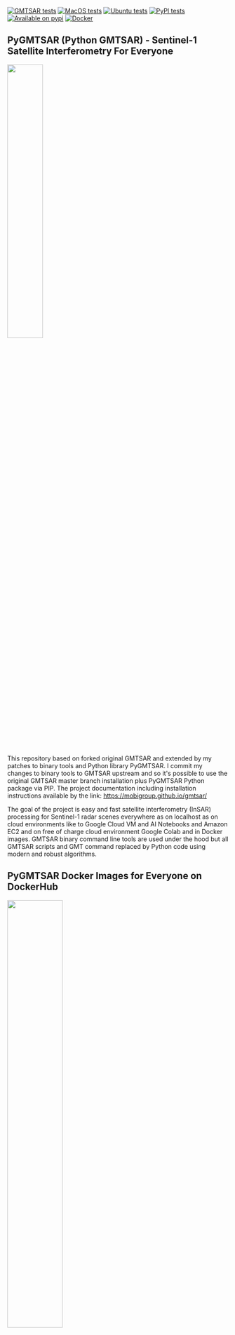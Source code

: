[![GMTSAR tests](https://github.com/mobigroup/gmtsar/actions/workflows/gmtsar.yml/badge.svg)](https://github.com/mobigroup/gmtsar/actions/workflows/gmtsar.yml)
[![MacOS tests](https://github.com/mobigroup/gmtsar/actions/workflows/macos.yml/badge.svg)](https://github.com/mobigroup/gmtsar/actions/workflows/macos.yml)
[![Ubuntu tests](https://github.com/mobigroup/gmtsar/actions/workflows/ubuntu.yml/badge.svg)](https://github.com/mobigroup/gmtsar/actions/workflows/ubuntu.yml)
[![PyPI tests](https://github.com/mobigroup/gmtsar/actions/workflows/pypi.yml/badge.svg)](https://github.com/mobigroup/gmtsar/actions/workflows/pypi.yml)
[![Available on pypi](https://img.shields.io/pypi/v/pygmtsar.svg)](https://pypi.python.org/pypi/pygmtsar/)
[![Docker](https://badgen.net/badge/icon/docker?icon=docker&label)](https://hub.docker.com/r/mobigroup/pygmtsar)

## PyGMTSAR (Python GMTSAR) - Sentinel-1 Satellite Interferometry For Everyone

<img src="https://user-images.githubusercontent.com/7342379/194891967-be2b56b5-c30c-4040-8ef8-39b448ce2390.jpg" width="40%" />

This repository based on forked original GMTSAR and extended by my patches to binary tools and Python library PyGMTSAR. I commit my changes to binary tools to GMTSAR upstream and so it's possible to use the original GMTSAR master branch installation plus PyGMTSAR Python package via PIP. The project documentation including installation instructions available by the link: https://mobigroup.github.io/gmtsar/

The goal of the project is easy and fast satellite interferometry (InSAR) processing for Sentinel-1 radar scenes everywhere as on localhost as on cloud environments like to Google Cloud VM and AI Notebooks and Amazon EC2 and on free of charge cloud environment Google Colab and in Docker images. GMTSAR binary command line tools are used under the hood but all GMTSAR scripts and GMT command replaced by Python code using modern and robust algorithms.

## PyGMTSAR Docker Images for Everyone on DockerHub

<img src="https://user-images.githubusercontent.com/7342379/203853391-b0dd50e5-3b07-4655-b5f4-c08109f23ffd.png" width="50%">

See Docker basic image for merged subswaths and cropped scenes and SBAS time series processing on [DockerHub PyGMTSAR for Everyone](https://hub.docker.com/r/mobigroup/pygmtsar) This image is the right choice to start and perform lots of common interferometry tasks. 

## PyGMTSAR Docker Images for Experts on DockerHub

<img src="https://user-images.githubusercontent.com/7342379/205281391-682816e5-8f1e-44bd-b7b6-478df7453bb1.png" width="50%">

See Docker images for multiple stitched scenes and long SBAS time series processing on [DockerHub PyGMTSAR for Experts](https://hub.docker.com/r/mobigroup/pygmtsar-large)

## PyGMTSAR Live Examples on Google Colab

The notebooks are interactive examples available directly in your web browser. All the steps automated including the software installation on Google Colab cloud host and downloading of Sentinel-1 orbit files, SRTM DEM (and its conversion to ellispoidal heights using EGM96 model), a landmask (to mask low-coherence water surfaces), Sentinel-1 SLC scenes from Alaska Satellite Facility (ASF) datastore and, of course, the complete interferometry processing and the results mapping.

### Notebooks to Compare Results to GMTSAR, SNAP and GAMMA Software

[![Open In Colab](https://colab.research.google.com/assets/colab-badge.svg)](https://colab.research.google.com/drive/12LJqlZNBUmvLlRl98rRFCbKveVPg9Ami?usp=sharing) **ASF Downloading 2017 Iran–Iraq Earthquake vs GMTSAR GAMMA SNAP Co-Seismic Interferogram** The notebook **downloads Sentinel-1 Scenes from Alaska Satellite Facility (ASF)** and **compares the results to GMTSAR, SNAP and GAMMA Software**. Note: replace the scene names to produce an **interferogram** and **LOS displacement** for your area of interest.

<img src="https://user-images.githubusercontent.com/7342379/177748605-788889e5-9afd-44d8-bc3c-dc6efe920ea0.png" width="50%">

[![Open In Colab](https://colab.research.google.com/assets/colab-badge.svg)](https://colab.research.google.com/drive/1PyYcxvuyzhh-g4NQEbKjcfTDQhREZInn?usp=sharing) **Live Example S1A_2016_Kumamoto Earthquake_Co-Seismic Interferogram vs ESA Sentinel 1 Toolbox on Alaska Satellite Facility**. This is a single subswath processing with **landmask** applied to **interferogram**, **unwapped phase**, and **LOS, east-west, vertical displacement** results.

<img src="https://user-images.githubusercontent.com/7342379/183805898-d7c1ad76-822e-428e-9259-f19cc9e7540e.jpg" width="50%">

<img src="https://user-images.githubusercontent.com/7342379/183816622-1dacce7e-6a2f-46b9-8e67-d701f55bdd30.png" width="50%">

<img src="https://user-images.githubusercontent.com/7342379/183649417-7fcb7f3f-8c8d-45e8-a2c9-9293498ebada.png" width="50%">

[![Open In Colab](https://colab.research.google.com/assets/colab-badge.svg)](https://colab.research.google.com/drive/1ZTPV4HY-UoLvDYVx0UGh_Z3B12scSh9E?usp=sharing) **Live Example S1AB 2021 Crete Earthquake Co-Seismic Interferogram vs Centre of EO Research & Satellite Remote Sensing, Greece Report** This is a single **cropped subswath** processing with **landmask** applied to **interferogram**, **unwapped phase**, and **LOS, east-west, vertical displacement** results.

<img src="https://user-images.githubusercontent.com/7342379/177004287-cdd4351c-0834-42ae-8e46-9da5e8b124bf.jpg" width="50%">

<img src="https://user-images.githubusercontent.com/7342379/183645260-f8529ff3-b014-499e-ba2f-ebea4937b2c2.png" width="50%">

[![Open In Colab](https://colab.research.google.com/assets/colab-badge.svg)](https://colab.research.google.com/drive/1sljxm2jAMGXynq4EYam6Siz8OLcPLN0h?usp=sharing) **GMTSAR example dataset S1A_Stack_CPGF_T173** This example illustrates **SBAS** and **PSI** analyses and **detrending** approach to remove **atmospheric noise** to produce much better results.

<img src="https://user-images.githubusercontent.com/7342379/135814732-aa0eb142-ae54-4a57-b271-c33b5174a28e.png" width="50%">

<img src="https://user-images.githubusercontent.com/7342379/189961167-bf3901e5-417c-41ce-a5ca-d1c74c239a04.png" width="50%">

### More Complex Notebooks Still Available on Google Colab

The notebooks processing more than a single subswath or scene. It's possible on Google Colab limited resources using prepared datasets produced by PyGMTSAR "backup" command described in the notebooks.

[![Open In Colab](https://colab.research.google.com/assets/colab-badge.svg)](https://colab.research.google.com/drive/1ZBVwlkiXMhSDS96oojpWrzTyRFIxv8Rp?usp=sharing) **ASF Downloading 2020 Ardabil, Iran Earthquake Co-Seismic Interferogram and LOS Displacement** The notebook **downloads Sentinel-1 Scenes from Alaska Satellite Facility (ASF)** to **crop the area** and **merge subswaths** and **detrend** results. Note: replace the scene names to produce an interferogram for your area of interest.

<img src="https://user-images.githubusercontent.com/7342379/194813466-fc4734a3-770d-4d6e-8012-91a4e5d781ba.png" width="50%">

<img src="https://user-images.githubusercontent.com/7342379/190451656-386d6cb8-f536-447c-8274-71d4f0435408.png" width="50%">

### Long Timeseries Analysis is not available on Google Colab 

See a separate GitHub repository for Yamchi Dam area dynamic model [YamchiDam](https://github.com/mobigroup/YamchiDam) Software tools [PyGMTSAR](https://github.com/mobigroup/gmtsar) [N-Cube ParaView plugin for 3D/4D GIS Data Visualization](https://github.com/mobigroup/ParaView-plugins) combined together for the 4D analysis and visualization:

<img src="https://user-images.githubusercontent.com/7342379/144747743-a24d72ec-8875-4272-91f9-ec1f937bb798.gif" width="50%">

## Learn more

- Documentation: https://github.com/mobigroup/gmtsar

- Issue tracker: https://github.com/mobigroup/gmtsar/issues

- Source code: https://github.com/mobigroup/gmtsar

- Docker Images: https://hub.docker.com/repository/docker/mobigroup/pygmtsar

- PyPI Python library: https://pypi.org/project/pygmtsar/

## About me

I have STEM master’s degree in radio physics and in 2004 I have got the first prize of the All-Russian Physics competition for significant results in forward and inverse modeling for non-linear optics and holography, also applicable for modeling of Gravity, Magnetic, and Thermal fields and satellite interferometry processing. And I’m data scientist and software developer with 20 year’s experience in science and industrial development. I had been working on government contracts and universities projects and on projects for LG Corp, Google Inc, etc. By the way, I left Russia many years ago and I work remotely for about 20 years.

[Geological models on YouTube channel](https://www.youtube.com/channel/UCSEeXKAn9f_bDiTjT6l87Lg)

[Augmented Reality (AR) Geological Models](https://mobigroup.github.io/ParaView-Blender-AR/)

[GitHub repositories](https://github.com/mobigroup)

[DockerHub repositories](https://hub.docker.com/u/mobigroup)

[English posts and publications on LinkedIn](https://www.linkedin.com/in/alexey-pechnikov/)

[English publications on Medium](https://medium.com/@pechnikov)

[Russian publications on Habr](https://habr.com/ru/users/N-Cube/posts/)

@ Alexey Pechnikov, 2023
